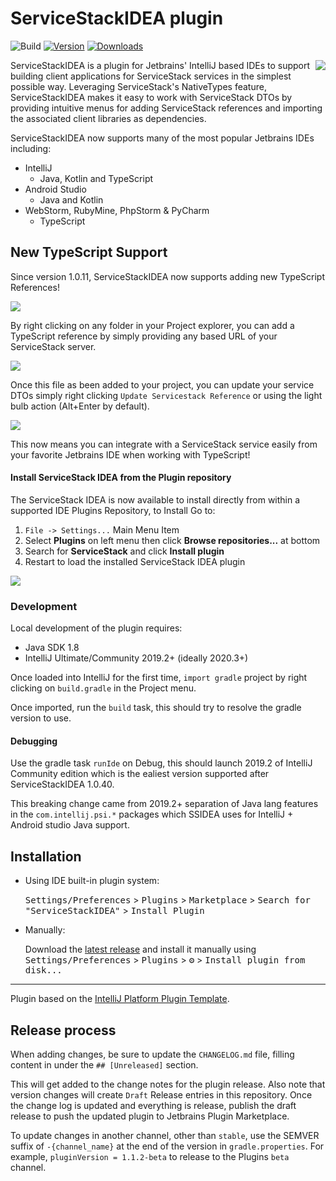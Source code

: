 # ServiceStackIDEA plugin
![Build](https://github.com/ServiceStack/ServiceStackIDEA/workflows/Build/badge.svg)
[![Version](https://img.shields.io/jetbrains/plugin/v/net.servicestack.ideaplugin.svg)](https://plugins.jetbrains.com/plugin/PLUGIN_ID)
[![Downloads](https://img.shields.io/jetbrains/plugin/d/net.servicestack.ideaplugin.svg)](https://plugins.jetbrains.com/plugin/PLUGIN_ID)

<img align="right" src="https://raw.githubusercontent.com/ServiceStack/Assets/master/img/servicestackidea/supported-ides.png" />
<!-- Plugin description -->
ServiceStackIDEA is a plugin for Jetbrains' IntelliJ based IDEs to support building client applications for ServiceStack services in the simplest possible way. Leveraging ServiceStack's NativeTypes feature, ServiceStackIDEA makes it easy to work with ServiceStack DTOs by providing intuitive menus for adding ServiceStack references and importing the associated client libraries as dependencies.
<!-- Plugin description end -->

ServiceStackIDEA now supports many of the most popular Jetbrains IDEs including:

- IntelliJ
  - Java, Kotlin and TypeScript
- Android Studio
  - Java and Kotlin
- WebStorm, RubyMine, PhpStorm & PyCharm
  - TypeScript


## New TypeScript Support
Since version 1.0.11, ServiceStackIDEA now supports adding new TypeScript References!

![](https://raw.githubusercontent.com/ServiceStack/Assets/master/img/servicestackidea/webstorm-add-typescript.png)

By right clicking on any folder in your Project explorer, you can add a TypeScript reference by simply providing any based URL of your ServiceStack server.

![](https://raw.githubusercontent.com/ServiceStack/Assets/7474c03bdb0ea1982db2e7be57567ad1b8a4ad38/img/servicestackidea/add-typescript-ref.png)

Once this file as been added to your project, you can update your service DTOs simply right clicking `Update Servicestack Reference` or using the light bulb action (Alt+Enter by default).

![](https://raw.githubusercontent.com/ServiceStack/Assets/master/img/servicestackidea/webstorm-update-typescript.png)

This now means you can integrate with a ServiceStack service easily from your favorite Jetbrains IDE when working with TypeScript!

#### Install ServiceStack IDEA from the Plugin repository

The ServiceStack IDEA is now available to install directly from within a supported IDE Plugins Repository, to Install Go to:

1. `File -> Settings...` Main Menu Item
2. Select **Plugins** on left menu then click **Browse repositories...** at bottom
3. Search for **ServiceStack** and click **Install plugin**
4. Restart to load the installed ServiceStack IDEA plugin

![](https://raw.githubusercontent.com/ServiceStack/Assets/master/img/servicestackidea/android-plugin-download.gif)

### Development
Local development of the plugin requires:
- Java SDK 1.8
- IntelliJ Ultimate/Community 2019.2+ (ideally 2020.3+)

Once loaded into IntelliJ for the first time, `import gradle` project by right clicking on `build.gradle` in the Project menu.

Once imported, run the `build` task, this should try to resolve the gradle version to use.

#### Debugging
Use the gradle task `runIde` on Debug, this should launch 2019.2 of IntelliJ Community edition which is the ealiest version supported after ServiceStackIDEA 1.0.40.

This breaking change came from 2019.2+ separation of Java lang features in the `com.intellij.psi.*` packages which SSIDEA uses for IntelliJ + Android studio Java support.

## Installation

- Using IDE built-in plugin system:
  
  <kbd>Settings/Preferences</kbd> > <kbd>Plugins</kbd> > <kbd>Marketplace</kbd> > <kbd>Search for "ServiceStackIDEA"</kbd> >
  <kbd>Install Plugin</kbd>
  
- Manually:

  Download the [latest release](https://github.com/ServiceStack/ServiceStackIDEA/releases/latest) and install it manually using
  <kbd>Settings/Preferences</kbd> > <kbd>Plugins</kbd> > <kbd>⚙️</kbd> > <kbd>Install plugin from disk...</kbd>


---
Plugin based on the [IntelliJ Platform Plugin Template][template].

[template]: https://github.com/JetBrains/intellij-platform-plugin-template

## Release process
When adding changes, be sure to update the `CHANGELOG.md` file, filling content in under the `## [Unreleased]` section.

This will get added to the change notes for the plugin release. Also note that version changes will create `Draft` Release entries in this repository. Once the change log is updated and everything is release, publish the draft release to push the updated plugin to Jetbrains Plugin Marketplace.

To update changes in another channel, other than `stable`, use the SEMVER suffix of `-{channel_name}` at the end of the version in `gradle.properties`. For example, `pluginVersion = 1.1.2-beta` to release to the Plugins `beta` channel.
